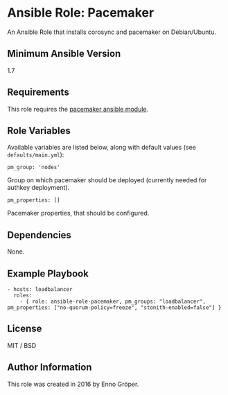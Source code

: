# Ansible Role: Pacemaker

An Ansible Role that installs corosync and pacemaker on Debian/Ubuntu.

## Minimum Ansible Version

1.7

## Requirements

This role requires the [pacemaker ansible module](https://github.com/egroeper/ansible-pacemaker).

## Role Variables

Available variables are listed below, along with default values (see `defaults/main.yml`):

    pm_group: 'nodes'

Group on which pacemaker should be deployed (currently needed for authkey deployment).

    pm_properties: []

Pacemaker properties, that should be configured.


## Dependencies

None.

## Example Playbook

    - hosts: loadbalancer
      roles:
        - { role: ansible-role-pacemaker, pm_groups: "loadbalancer", pm_properties: ["no-quorum-policy=freeze", "stonith-enabled=false"] }

## License

MIT / BSD

## Author Information

This role was created in 2016 by Enno Gröper.
